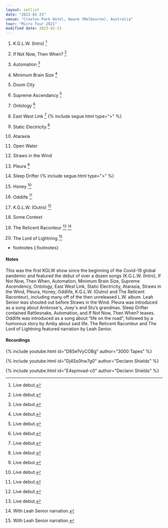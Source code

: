 ```yaml
---
layout: setlist
date: "2021-02-23"
venue: "Croxton Park Hotel, Naarm (Melbourne), Australia"
tour: "Micro Tour 2021"
modified date: 2023-02-13
---
```



 1. K.G.L.W. (Intro)
    [^1]

 2. If Not Now, Then When?
    [^1]

 3. Automation
    [^1]
    
 4. Minimum Brain Size
    [^1]
    
 5. Doom City

 6. Supreme Ascendancy
    [^1]
    
 7. Ontology
    [^1]
    
 8. East West Link
    [^1]
    {% include segue.html type=">" %}
    
 9. Static Electricity
    [^1]
    
10. Ataraxia

11. Open Water

12. Straws in the Wind

13. Pleura
    [^1]
    
14. Sleep Drifter
    {% include segue.html type=">" %}

15. Honey
    [^1]
    
16. Oddlife
    [^1]
    
17. K.G.L.W. (Outro)
    [^1]
    
18. Some Context

20. The Reticent Raconteur
    [^1]
    [^2]

21. The Lord of Lightning
    [^2]

<!--snippet-->
* footnotes
{:footnotes}
[^1]: Live debut.
[^2]: With Leah Senior narration.

#### Notes

This was the first KGLW show since the beginning of the Covid-19 global pandemic and featured the debut of over a dozen songs (K.G.L.W. (Intro), If Not Now, Then When, Automation, Minimum Brain Size, Supreme Ascendency, Ontology, East West Link, Static Electricity, Ataraxia, Straws in the Wind, Pleura, Honey, Oddlife, K.G.L.W. (Outro) and The Reticent Raconteur), including many off of the then unreleased L.W. album. Leah Senior was shouted out before Straws in the Wind. Pleura was introduced as a song about Ambrose's, Joey's and Stu’s grandmas.  Sleep Drifter contained Rattlesnake, Automation, and If Not Now, Then When? teases.  Oddlife was introduced as a song about “life on the road”, followed by a humorous story by Amby about said life. The Reticent Raconteur and The Lord of Lightning featured narration by Leah Senior.

#### Recordings

{% include youtube.html id="D8Se1VyCOBg" author="3000 Tapes" %}

{% include youtube.html id="Dj4Ss0hw7g0" author="Declann Shields" %}

{% include youtube.html id="E4spmvad-c0" author="Declann Shields" %}

